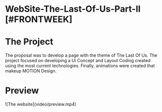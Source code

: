 # WebSite-The-Last-Of-Us-Part-II [#FRONTWEEK]

<h1>The Project</h1>
The proposal was to develop a page with the theme of The Last Of Us. The project focused on developing a Ui Concept and Layout Coding created using the most current technologies. Finally, animations were created that makeup MOTION Design.

<h1>Preview</h1>
![The website](video/preview.mp4)
